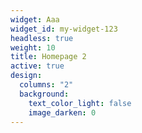 ```yaml
---
widget: Aaa
widget_id: my-widget-123
headless: true
weight: 10
title: Homepage 2
active: true
design:
  columns: "2"
  background:
    text_color_light: false
    image_darken: 0
---
```

